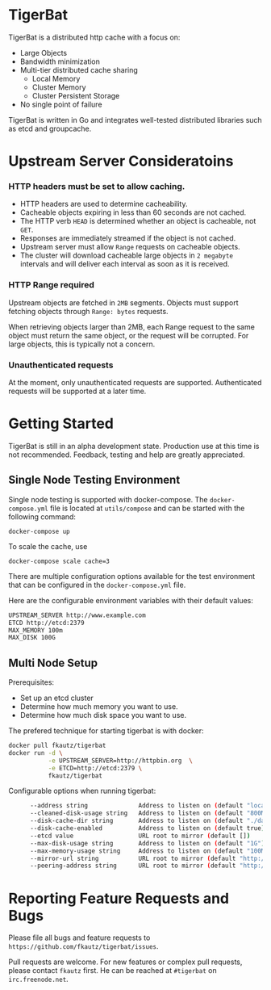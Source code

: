 # TigerBat

TigerBat is a distributed http cache with a focus on:

* Large Objects
* Bandwidth minimization
* Multi-tier distributed cache sharing
  * Local Memory
  * Cluster Memory
  * Cluster Persistent Storage
* No single point of failure

TigerBat is written in Go and integrates well-tested distributed libraries such as etcd and groupcache.

# Upstream Server Consideratoins

### HTTP headers must be set to allow caching.

* HTTP headers are used to determine cacheability.
* Cacheable objects expiring in less than 60 seconds are not cached.
* The HTTP verb `HEAD` is determined whether an object is cacheable, not `GET`.
* Responses are immediately streamed if the object is not cached.
* Upstream server must allow `Range` requests on cacheable objects.
* The cluster will download cacheable large objects in `2 megabyte` intervals and will deliver each interval as soon as
it is received.

### HTTP Range required

Upstream objects are fetched in `2MB` segments. Objects must support fetching objects through `Range: bytes` requests.

When retrieving objects larger than 2MB, each Range request to the same object must return the same object, or the request
will be corrupted. For large objects, this is typically not a concern.

### Unauthenticated requests

At the moment, only unauthenticated requests are supported. Authenticated requests will be supported at
a later time.

# Getting Started

TigerBat is still in an alpha development state. Production use at this time is
not recommended. Feedback, testing and help are greatly appreciated.

## Single Node Testing Environment

Single node testing is supported with docker-compose. The `docker-compose.yml`
file is located at `utils/compose` and can be started with the following command:

`docker-compose up`

To scale the cache, use

`docker-compose scale cache=3`

There are multiple configuration options available for the test environment that can
be configured in the `docker-compose.yml` file.

Here are the configurable environment variables with their default values:
```sh
UPSTREAM_SERVER http://www.example.com
ETCD http://etcd:2379
MAX_MEMORY 100m
MAX_DISK 100G
````

## Multi Node Setup

Prerequisites:

* Set up an etcd cluster
* Determine how much memory you want to use.
* Determine how much disk space you want to use.

The prefered technique for starting tigerbat is with docker:

```sh
docker pull fkautz/tigerbat
docker run -d \
           -e UPSTREAM_SERVER=http://httpbin.org  \
           -e ETCD=http://etcd:2379 \
           fkautz/tigerbat
```

Configurable options when running tigerbat:

```sh
      --address string              Address to listen on (default "localhost:8080")
      --cleaned-disk-usage string   Address to listen on (default "800M")
      --disk-cache-dir string       Address to listen on (default "./data")
      --disk-cache-enabled          Address to listen on (default true)
      --etcd value                  URL root to mirror (default [])
      --max-disk-usage string       Address to listen on (default "1G")
      --max-memory-usage string     Address to listen on (default "100M")
      --mirror-url string           URL root to mirror (default "http://localhost:9000")
      --peering-address string      URL root to mirror (default "http://localhost:8000")
```

# Reporting Feature Requests and Bugs

Please file all bugs and feature requests to `https://github.com/fkautz/tigerbat/issues`.

Pull requests are welcome. For new features or complex pull requests, please contact `fkautz`
first. He can be reached at `#tigerbat` on `irc.freenode.net`.
